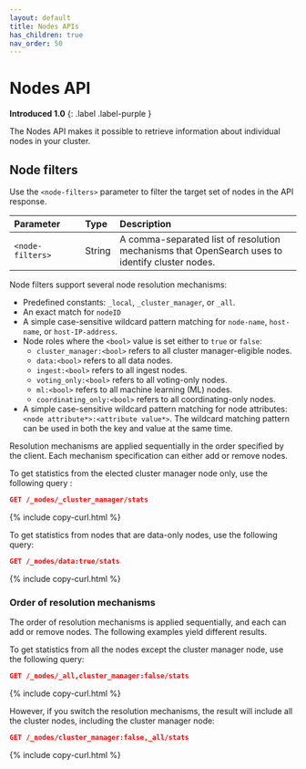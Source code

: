 ```yaml
---
layout: default
title: Nodes APIs
has_children: true
nav_order: 50
---
```


# Nodes API
**Introduced 1.0**
{: .label .label-purple }

The Nodes API makes it possible to retrieve information about individual nodes in your cluster. 

## Node filters

Use the `<node-filters>` parameter to filter the target set of nodes in the API response.

<style>
table th:first-of-type {
    width: 25%;
}
table th:nth-of-type(2) {
    width: 10%;
}
table th:nth-of-type(3) {
    width: 65%;
}
</style>

Parameter | Type   | Description
:--- |:-------| :---
`<node-filters>` | String | A comma-separated list of resolution mechanisms that OpenSearch uses to identify cluster nodes.

Node filters support several node resolution mechanisms:

- Predefined constants: `_local`, `_cluster_manager`, or `_all`.
- An exact match for `nodeID`
- A simple case-sensitive wildcard pattern matching for `node-name`, `host-name`, or `host-IP-address`.
- Node roles where the `<bool>` value is set either to `true` or `false`:
  - `cluster_manager:<bool>` refers to all cluster manager-eligible nodes.
  - `data:<bool>` refers to all data nodes.
  - `ingest:<bool>` refers to all ingest nodes.
  - `voting_only:<bool>` refers to all voting-only nodes.
  - `ml:<bool>` refers to all machine learning (ML) nodes.
  - `coordinating_only:<bool>` refers to all coordinating-only nodes.
- A simple case-sensitive wildcard pattern matching for node attributes: `<node attribute*>:<attribute value*>`. The wildcard matching pattern can be used in both the key and value at the same time.

Resolution mechanisms are applied sequentially in the order specified by the client. Each mechanism specification can either add or remove nodes.

To get statistics from the elected cluster manager node only, use the following query :

```json
GET /_nodes/_cluster_manager/stats
```
{% include copy-curl.html %}

To get statistics from nodes that are data-only nodes, use the following query:

```json
GET /_nodes/data:true/stats
```
{% include copy-curl.html %}

### Order of resolution mechanisms

The order of resolution mechanisms is applied sequentially, and each can add or remove nodes. The following examples yield different results.

To get statistics from all the nodes except the cluster manager node, use the following query:

```json
GET /_nodes/_all,cluster_manager:false/stats
```
{% include copy-curl.html %}

However, if you switch the resolution mechanisms, the result will include all the cluster nodes, including the cluster manager node: 

```json
GET /_nodes/cluster_manager:false,_all/stats
```
{% include copy-curl.html %}